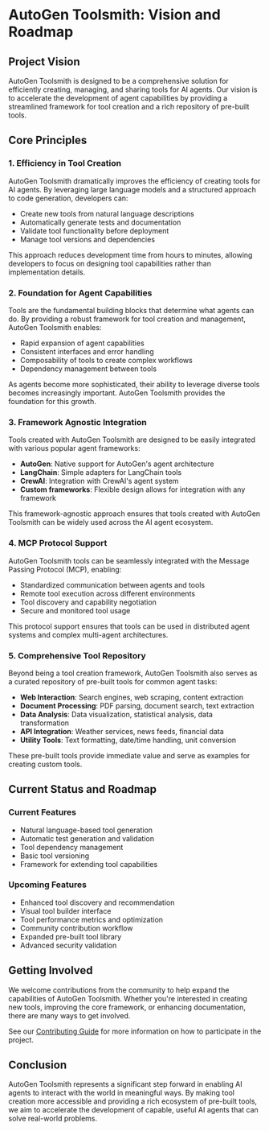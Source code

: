 # AutoGen Toolsmith: Vision and Roadmap

## Project Vision

AutoGen Toolsmith is designed to be a comprehensive solution for efficiently creating, managing, and sharing tools for AI agents. Our vision is to accelerate the development of agent capabilities by providing a streamlined framework for tool creation and a rich repository of pre-built tools.

## Core Principles

### 1. Efficiency in Tool Creation

AutoGen Toolsmith dramatically improves the efficiency of creating tools for AI agents. By leveraging large language models and a structured approach to code generation, developers can:

- Create new tools from natural language descriptions
- Automatically generate tests and documentation
- Validate tool functionality before deployment
- Manage tool versions and dependencies

This approach reduces development time from hours to minutes, allowing developers to focus on designing tool capabilities rather than implementation details.

### 2. Foundation for Agent Capabilities

Tools are the fundamental building blocks that determine what agents can do. By providing a robust framework for tool creation and management, AutoGen Toolsmith enables:

- Rapid expansion of agent capabilities
- Consistent interfaces and error handling
- Composability of tools to create complex workflows
- Dependency management between tools

As agents become more sophisticated, their ability to leverage diverse tools becomes increasingly important. AutoGen Toolsmith provides the foundation for this growth.

### 3. Framework Agnostic Integration

Tools created with AutoGen Toolsmith are designed to be easily integrated with various popular agent frameworks:

- **AutoGen**: Native support for AutoGen's agent architecture
- **LangChain**: Simple adapters for LangChain tools
- **CrewAI**: Integration with CrewAI's agent system
- **Custom frameworks**: Flexible design allows for integration with any framework

This framework-agnostic approach ensures that tools created with AutoGen Toolsmith can be widely used across the AI agent ecosystem.

### 4. MCP Protocol Support

AutoGen Toolsmith tools can be seamlessly integrated with the Message Passing Protocol (MCP), enabling:

- Standardized communication between agents and tools
- Remote tool execution across different environments
- Tool discovery and capability negotiation
- Secure and monitored tool usage

This protocol support ensures that tools can be used in distributed agent systems and complex multi-agent architectures.

### 5. Comprehensive Tool Repository

Beyond being a tool creation framework, AutoGen Toolsmith also serves as a curated repository of pre-built tools for common agent tasks:

- **Web Interaction**: Search engines, web scraping, content extraction
- **Document Processing**: PDF parsing, document search, text extraction
- **Data Analysis**: Data visualization, statistical analysis, data transformation
- **API Integration**: Weather services, news feeds, financial data
- **Utility Tools**: Text formatting, date/time handling, unit conversion

These pre-built tools provide immediate value and serve as examples for creating custom tools.

## Current Status and Roadmap

### Current Features

- Natural language-based tool generation
- Automatic test generation and validation
- Tool dependency management
- Basic tool versioning
- Framework for extending tool capabilities

### Upcoming Features

- Enhanced tool discovery and recommendation
- Visual tool builder interface
- Tool performance metrics and optimization
- Community contribution workflow
- Expanded pre-built tool library
- Advanced security validation

## Getting Involved

We welcome contributions from the community to help expand the capabilities of AutoGen Toolsmith. Whether you're interested in creating new tools, improving the core framework, or enhancing documentation, there are many ways to get involved.

See our [Contributing Guide](./contributing.md) for more information on how to participate in the project.

## Conclusion

AutoGen Toolsmith represents a significant step forward in enabling AI agents to interact with the world in meaningful ways. By making tool creation more accessible and providing a rich ecosystem of pre-built tools, we aim to accelerate the development of capable, useful AI agents that can solve real-world problems. 